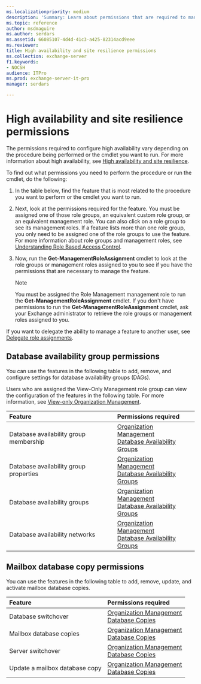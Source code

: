 ```yaml
---
ms.localizationpriority: medium
description: 'Summary: Learn about permissions that are required to manage high availability in Exchange Server 2016 and Exchange Server 2019.'
ms.topic: reference
author: msdmaguire
ms.author: serdars
ms.assetid: 66085107-4d4d-41c3-a425-82314acd9eee
ms.reviewer:
title: High availability and site resilience permissions
ms.collection: exchange-server
f1.keywords:
- NOCSH
audience: ITPro
ms.prod: exchange-server-it-pro
manager: serdars

---
```


# High availability and site resilience permissions

The permissions required to configure high availability vary depending on the procedure being performed or the cmdlet you want to run. For more information about high availability, see [High availability and site resilience](../../high-availability/high-availability.md).

To find out what permissions you need to perform the procedure or run the cmdlet, do the following:

1. In the table below, find the feature that is most related to the procedure you want to perform or the cmdlet you want to run.

2. Next, look at the permissions required for the feature. You must be assigned one of those role groups, an equivalent custom role group, or an equivalent management role. You can also click on a role group to see its management roles. If a feature lists more than one role group, you only need to be assigned one of the role groups to use the feature. For more information about role groups and management roles, see [Understanding Role Based Access Control](../../../ExchangeServer2013/understanding-role-based-access-control-exchange-2013-help.md).

3. Now, run the **Get-ManagementRoleAssignment** cmdlet to look at the role groups or management roles assigned to you to see if you have the permissions that are necessary to manage the feature.

    > [!NOTE]
    > You must be assigned the Role Management management role to run the **Get-ManagementRoleAssignment** cmdlet. If you don't have permissions to run the **Get-ManagementRoleAssignment** cmdlet, ask your Exchange administrator to retrieve the role groups or management roles assigned to you.

If you want to delegate the ability to manage a feature to another user, see [Delegate role assignments](../../../ExchangeServer2013/delegate-role-assignments-exchange-2013-help.md).

## Database availability group permissions

You can use the features in the following table to add, remove, and configure settings for database availability groups (DAGs).

Users who are assigned the View-Only Management role group can view the configuration of the features in the following table. For more information, see [View-only Organization Management](../../../ExchangeServer2013/view-only-organization-management-exchange-2013-help.md).

|**Feature**|**Permissions required**|
|:-----|:-----|
|Database availability group membership|[Organization Management](../../../ExchangeServer2013/organization-management-exchange-2013-help.md) <br/> [Database Availability Groups](../../../ExchangeServer2013/database-availability-groups-role-exchange-2013-help.md)|
|Database availability group properties|[Organization Management](../../../ExchangeServer2013/organization-management-exchange-2013-help.md) <br/> [Database Availability Groups](../../../ExchangeServer2013/database-availability-groups-role-exchange-2013-help.md)|
|Database availability groups|[Organization Management](../../../ExchangeServer2013/organization-management-exchange-2013-help.md) <br/> [Database Availability Groups](../../../ExchangeServer2013/database-availability-groups-role-exchange-2013-help.md)|
|Database availability networks|[Organization Management](../../../ExchangeServer2013/organization-management-exchange-2013-help.md) <br/> [Database Availability Groups](../../../ExchangeServer2013/database-availability-groups-role-exchange-2013-help.md)|

## Mailbox database copy permissions

You can use the features in the following table to add, remove, update, and activate mailbox database copies.

|**Feature**|**Permissions required**|
|:-----|:-----|
|Database switchover|[Organization Management](../../../ExchangeServer2013/organization-management-exchange-2013-help.md) <br/> [Database Copies](../../../ExchangeServer2013/database-copies-role-exchange-2013-help.md)|
|Mailbox database copies|[Organization Management](../../../ExchangeServer2013/organization-management-exchange-2013-help.md) <br/> [Database Copies](../../../ExchangeServer2013/database-copies-role-exchange-2013-help.md)|
|Server switchover|[Organization Management](../../../ExchangeServer2013/organization-management-exchange-2013-help.md) <br/> [Database Copies](../../../ExchangeServer2013/database-copies-role-exchange-2013-help.md)|
|Update a mailbox database copy|[Organization Management](../../../ExchangeServer2013/organization-management-exchange-2013-help.md) <br/> [Database Copies](../../../ExchangeServer2013/database-copies-role-exchange-2013-help.md)|